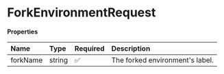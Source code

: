 # ForkEnvironmentRequest

**Properties**

| Name     | Type   | Required | Description                     |
| :------- | :----- | :------- | :------------------------------ |
| forkName | string | ✅       | The forked environment's label. |

<!-- This file was generated by liblab | https://liblab.com/ -->
